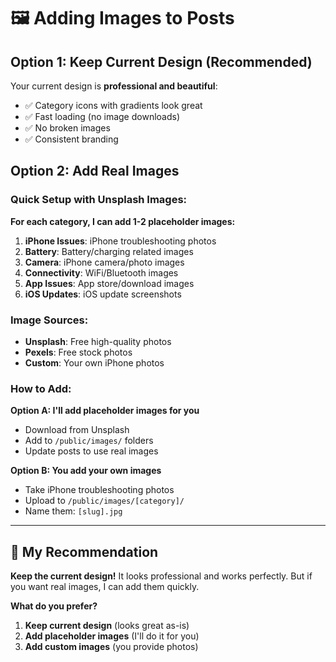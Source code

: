 # 🖼️ Adding Images to Posts

## Option 1: Keep Current Design (Recommended)
Your current design is **professional and beautiful**:
- ✅ Category icons with gradients look great
- ✅ Fast loading (no image downloads)
- ✅ No broken images
- ✅ Consistent branding

## Option 2: Add Real Images

### Quick Setup with Unsplash Images:

**For each category, I can add 1-2 placeholder images:**

1. **iPhone Issues**: iPhone troubleshooting photos
2. **Battery**: Battery/charging related images  
3. **Camera**: iPhone camera/photo images
4. **Connectivity**: WiFi/Bluetooth images
5. **App Issues**: App store/download images
6. **iOS Updates**: iOS update screenshots

### Image Sources:
- **Unsplash**: Free high-quality photos
- **Pexels**: Free stock photos
- **Custom**: Your own iPhone photos

### How to Add:

**Option A: I'll add placeholder images for you**
- Download from Unsplash
- Add to `/public/images/` folders
- Update posts to use real images

**Option B: You add your own images**
- Take iPhone troubleshooting photos
- Upload to `/public/images/[category]/`
- Name them: `[slug].jpg`

---

## 🎯 My Recommendation

**Keep the current design!** It looks professional and works perfectly. But if you want real images, I can add them quickly.

**What do you prefer?**
1. **Keep current design** (looks great as-is)
2. **Add placeholder images** (I'll do it for you)
3. **Add custom images** (you provide photos)
